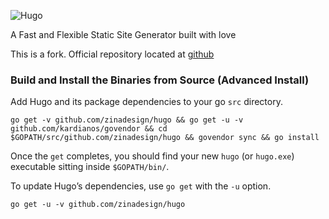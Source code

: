 ![Hugo](https://raw.githubusercontent.com/spf13/hugo/master/docs/static/img/hugo-logo.png)

A Fast and Flexible Static Site Generator built with love

This is a fork. Official repository located at [github](https://github.com/zinadesign/hugo)

### Build and Install the Binaries from Source (Advanced Install)


Add Hugo and its package dependencies to your go `src` directory.

    go get -v github.com/zinadesign/hugo && go get -u -v github.com/kardianos/govendor && cd $GOPATH/src/github.com/zinadesign/hugo && govendor sync && go install

Once the `get` completes, you should find your new `hugo` (or `hugo.exe`) executable sitting inside `$GOPATH/bin/`.

To update Hugo’s dependencies, use `go get` with the `-u` option.

    go get -u -v github.com/zinadesign/hugo
